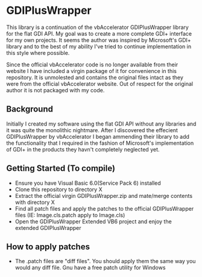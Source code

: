# GDIPlusWrapper

This library is a continuation of the vbAccelerator GDIPlusWrapper library for the flat GDI API. My goal was to create a more complete GDI+ interface for my own projects. It seems the author was inspired by Microsoft's GDI+ library and to the best of my ability I've tried to continue implementation in this style where possible. 

Since the official vbAccelerator code is no longer available from their website I have included a virgin package of it for convenience in this repository. It is unmolested and contains the original files intact as they were from the official vbAccelerator website. Out of respect for the original author it is not packaged with my code.

## Background 

Initially I created my software using the flat GDI API without any libraries and it was quite the monolithic nightmare. After I discovered the effecient GDIPlusWrapper by vbAccelerator I began ammending their library to add the functionality that I required in the fashion of Microsoft's implementation of GDI+ in the products they havn't completely neglected yet. 

## Getting Started (To compile)

- Ensure you have Visual Basic 6.0(Service Pack 6) installed
- Clone this repository to directory X
- Extract the official virgin GDIPlusWrapper.zip and mate/merge contents with directory X
- Find all patch files and apply the patches to the official GDIPlusWrapper files (IE: Image.cls.patch apply to Image.cls)
- Open the GDIPlusWrapper Extended VB6 project and enjoy the extended GDIPlusWrapper

## How to apply patches

- The .patch files are "diff files". You should apply them the same way you would any diff file. Gnu have a free patch utility for Windows